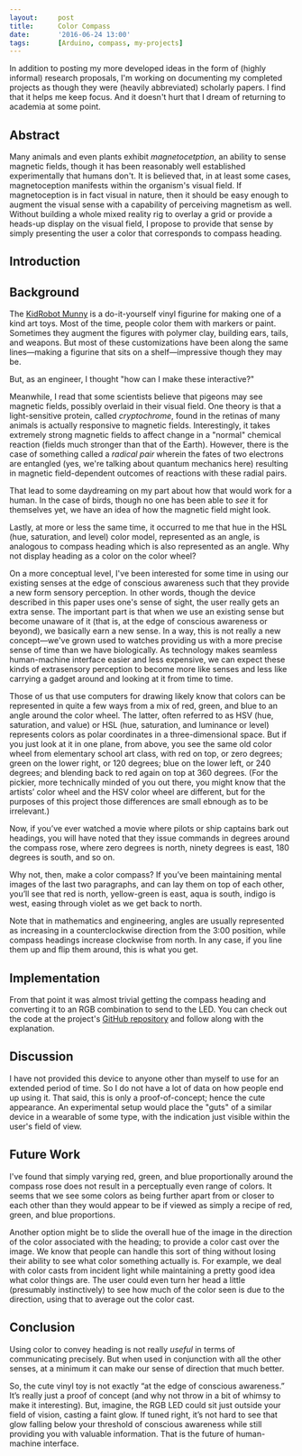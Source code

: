 ```yaml
---
layout:     post
title:      Color Compass
date:       '2016-06-24 13:00'
tags:       [Arduino, compass, my-projects]
---
```


In addition to posting my more developed ideas in the form of (highly informal) research proposals, I'm working on documenting my completed projects as though they were (heavily abbreviated) scholarly papers. I find that it helps me keep focus. And it doesn't hurt that I dream of returning to academia at some point.

## Abstract

Many animals and even plants exhibit _magnetocetption_, an ability to sense magnetic fields, though it has been reasonably well established experimentally that humans don't. It is believed that, in at least some cases, magnetoception manifests within the organism's visual field. If magnetoception is in fact visual in nature, then it should be easy enough to augment the visual sense with a capability of perceiving magnetism as well. Without building a whole mixed reality rig to overlay a grid or provide a heads-up display on the visual field, I propose to provide that sense by simply presenting the user a color that corresponds to compass heading.

## Introduction



## Background

The [KidRobot Munny](https://www.kidrobot.com/collections/munny) is a do-it-yourself vinyl figurine for making one of a kind art toys. Most of the time, people color them with markers or paint. Sometimes they augment the figures with polymer clay, building ears, tails, and weapons. But most of these customizations have been along the same lines—making a figurine that sits on a shelf—impressive though they may be.

But, as an engineer, I thought "how can I make these interactive?"

Meanwhile, I read that some scientists believe that pigeons may see magnetic fields, possibly overlaid in their visual field. One theory is that a light-sensitive protein, called _cryptochrome_, found in the retinas of many animals is actually responsive to magnetic fields. Interestingly, it takes extremely strong magnetic fields to affect change in a "normal" chemical reaction (fields much stronger than that of the Earth). However, there is the case of something called a _radical pair_ wherein the fates of two electrons are entangled (yes, we're talking about quantum mechanics here) resulting in magnetic field-dependent outcomes of reactions with these radial pairs.

That lead to some daydreaming on my part about how that would work for a human. In the case of birds, though no one has been able to _see_ it for themselves yet, we have an idea of how the magnetic field might look.

Lastly, at more or less the same time, it occurred to me that hue in the HSL (hue, saturation, and level) color model, represented as an angle, is analogous to compass heading which is also represented as an angle. Why not display heading as a color on the color wheel?

On a more conceptual level, I've been interested for some time in using our existing senses at the edge of conscious awareness such that they provide a new form sensory perception. In other words, though the device described in this paper uses one's sense of sight, the user really gets an extra sense. The important part is that when we use an existing sense but become unaware of it (that is, at the edge of conscious awareness or beyond), we basically earn a new sense. In a way, this is not really a new concept—we've grown used to watches providing us with a more precise sense of time than we have biologically. As technology makes seamless human-machine interface easier and less expensive, we can expect these kinds of extrasensory perception to become more like senses and less like carrying a gadget around and looking at it from time to time.

Those of us that use computers for drawing likely know that colors can be represented in quite a few ways from a mix of red, green, and blue to an angle around the color wheel. The latter, often referred to as HSV (hue, saturation, and value) or HSL (hue, saturation, and luminance or level) represents colors as polar coordinates in a three-dimensional space. But if you just look at it in one plane, from above, you see the same old color wheel from elementary school art class, with red on top, or zero degrees; green on the lower right, or 120 degrees; blue on the lower left, or 240 degrees; and blending back to red again on top at 360 degrees. (For the pickier, more technically minded of you out there, you might know that the artists’ color wheel and the HSV color wheel are different, but for the purposes of this project those differences are small ebnough as to be irrelevant.)

Now, if you’ve ever watched a movie where pilots or ship captains bark out headings, you will have noted that they issue commands in degrees around the compass rose, where zero degrees is north, ninety degrees is east, 180 degrees is south, and so on.

Why not, then, make a color compass? If you’ve been maintaining mental images of the last two paragraphs, and can lay them on top of each other, you’ll see that red is north, yellow-green is east, aqua is south, indigo is west, easing through violet as we get back to north.

Note that in mathematics and engineering, angles are usually represented as increasing in a counterclockwise direction from the 3:00 position, while compass headings increase clockwise from north. In any case, if you line them up and flip them around, this is what you get.

## Implementation

From that point it was almost trivial getting the compass heading and converting it to an RGB combination to send to the LED. You can check out the code at the project's [GitHub repository](https://github.com/raritet/color-compass/blob/master/ColorCompass.ino) and follow along with the explanation.



## Discussion

I have not provided this device to anyone other than myself to use for an extended period of time. So I do not have a lot of data on how people end up using it. That said, this is only a proof-of-concept; hence the cute appearance. An experimental setup would place the "guts" of a similar device in a wearable of some type, with the indication just visible within the user's field of view.

## Future Work

I've found that simply varying red, green, and blue proportionally around the compass rose does not result in a perceptually even range of colors. It seems that we see some colors as being further apart from or closer to each other than they would appear to be if viewed as simply a recipe of red, green, and blue proportions.

Another option might be to slide the overall hue of the image in the direction of the color associated with the heading; to provide a color cast over the image. We know that people can handle this sort of thing without losing their ability to see what color something actually is. For example, we deal with color casts from incident light while maintaining a pretty good idea what color things are. The user could even turn her head a little (presumably instinctively) to see how much of the color seen is due to the direction, using that to average out the color cast.

## Conclusion

Using color to convey heading is not really _useful_ in terms of communicating precisely. But when used in conjunction with all the other senses, at a minimum it can make our sense of direction that much better.

So, the cute vinyl toy is not exactly “at the edge of conscious awareness.” It’s really just a proof of concept (and why not throw in a bit of whimsy to make it interesting). But, imagine, the RGB LED could sit just outside your field of vision, casting a faint glow. If tuned right, it’s not hard to see that glow falling below your threshold of conscious awareness while still providing you with valuable information. That is the future of human-machine interface.
